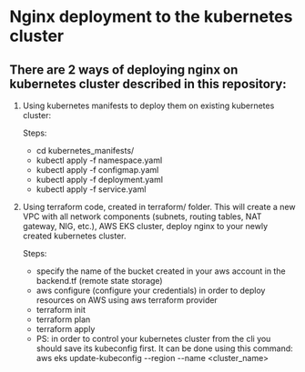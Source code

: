 # Nginx deployment to the kubernetes cluster

## There are 2 ways of deploying nginx on kubernetes cluster described in this repository:

1) Using kubernetes manifests to deploy them on existing kubernetes cluster:

   Steps:
    - cd kubernetes_manifests/
    - kubectl apply -f namespace.yaml
    - kubectl apply -f configmap.yaml
    - kubectl apply -f deployment.yaml
    - kubectl apply -f service.yaml
3) Using terraform code, created in terraform/ folder. This will create a new VPC with all network components (subnets, routing tables, NAT gateway, NIG, etc.), AWS EKS cluster, deploy nginx to your newly created kubernetes cluster.

   Steps:
     - specify the name of the bucket created in your aws account in the backend.tf (remote state storage)
     - aws configure (configure your credentials) in order to deploy resources on AWS using aws terraform provider
     - terraform init
     - terraform plan
     - terraform apply
     - PS: in order to control your kubernetes cluster from the cli you should save its kubeconfig first. It can be done using this command: aws eks update-kubeconfig --region <region> --name <cluster_name>
